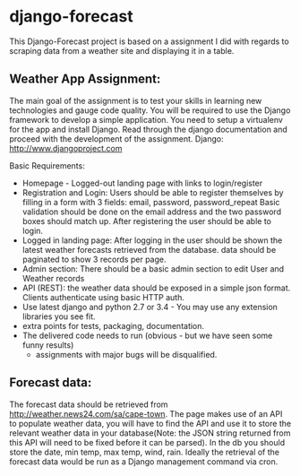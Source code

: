 # django-forecast
This Django-Forecast project is based on a assignment I did with regards to scraping data from a weather site and displaying it in a
table.

Weather App Assignment:
----------------------
The main goal of the assignment is to test your skills in learning new technologies and gauge code quality. You
will be required to use the Django framework to develop a simple application. You need to setup a virtualenv
for the app and install Django. Read through the django documentation and proceed with the development of
the assignment. Django: http://www.djangoproject.com

Basic Requirements:
* Homepage - Logged-out landing page with links to login/register
* Registration and Login:
    Users should be able to register themselves by filling in a form with 3 fields:
    email, password, password_repeat
    Basic validation should be done on the email address and the two password boxes should match up.
    After registering the user should be able to login.
* Logged in landing page:
    After logging in the user should be shown the latest weather forecasts retrieved from the database.
    data should be paginated to show 3 records per page.
* Admin section:
    There should be a basic admin section to edit User and Weather records
* API (REST):
    the weather data should be exposed in a simple json format.
    Clients authenticate using basic HTTP auth.
* Use latest django and python 2.7 or 3.4 - You may use any extension libraries you see fit.
* extra points for tests, packaging, documentation.
* The delivered code needs to run (obvious - but we have seen some funny results)
    - assignments with major bugs will be disqualified.

Forecast data:
--------------
The forecast data should be retrieved from http://weather.news24.com/sa/cape-town. The page makes use of
an API to populate weather data, you will have to find the API and use it to store the relevant weather data in
your database(Note: the JSON string returned from this API will need to be fixed before it can be parsed). In
the db you should store the date, min temp, max temp, wind, rain. Ideally the retrieval of the forecast data
would be run as a Django management command via cron.
